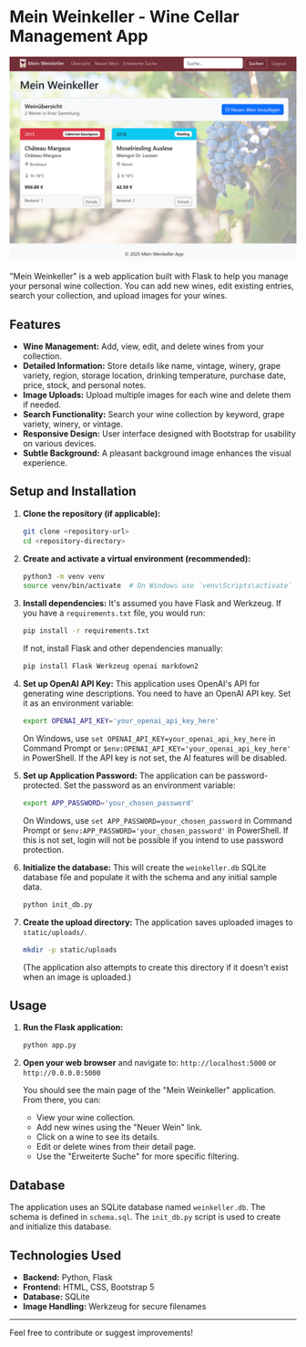 # Mein Weinkeller - Wine Cellar Management App

![Mein Weinkeller Screenshot](screen.png)

"Mein Weinkeller" is a web application built with Flask to help you manage your personal wine collection. You can add new wines, edit existing entries, search your collection, and upload images for your wines.

## Features

*   **Wine Management:** Add, view, edit, and delete wines from your collection.
*   **Detailed Information:** Store details like name, vintage, winery, grape variety, region, storage location, drinking temperature, purchase date, price, stock, and personal notes.
*   **Image Uploads:** Upload multiple images for each wine and delete them if needed.
*   **Search Functionality:** Search your wine collection by keyword, grape variety, winery, or vintage.
*   **Responsive Design:** User interface designed with Bootstrap for usability on various devices.
*   **Subtle Background:** A pleasant background image enhances the visual experience.

## Setup and Installation

1.  **Clone the repository (if applicable):**
    ```bash
    git clone <repository-url>
    cd <repository-directory>
    ```

2.  **Create and activate a virtual environment (recommended):**
    ```bash
    python3 -m venv venv
    source venv/bin/activate  # On Windows use `venv\Scripts\activate`
    ```

3.  **Install dependencies:**
    It's assumed you have Flask and Werkzeug. If you have a `requirements.txt` file, you would run:
    ```bash
    pip install -r requirements.txt 
    ```
    If not, install Flask and other dependencies manually:
    ```bash
    pip install Flask Werkzeug openai markdown2
    ```

4.  **Set up OpenAI API Key:**
    This application uses OpenAI's API for generating wine descriptions. You need to have an OpenAI API key.
    Set it as an environment variable:
    ```bash
    export OPENAI_API_KEY='your_openai_api_key_here'
    ```
    On Windows, use `set OPENAI_API_KEY=your_openai_api_key_here` in Command Prompt or `$env:OPENAI_API_KEY='your_openai_api_key_here'` in PowerShell.
    If the API key is not set, the AI features will be disabled.

5.  **Set up Application Password:**
    The application can be password-protected. Set the password as an environment variable:
    ```bash
    export APP_PASSWORD='your_chosen_password'
    ```
    On Windows, use `set APP_PASSWORD=your_chosen_password` in Command Prompt or `$env:APP_PASSWORD='your_chosen_password'` in PowerShell.
    If this is not set, login will not be possible if you intend to use password protection.

6.  **Initialize the database:**
    This will create the `weinkeller.db` SQLite database file and populate it with the schema and any initial sample data.
    ```bash
    python init_db.py
    ```

7.  **Create the upload directory:**
    The application saves uploaded images to `static/uploads/`.
    ```bash
    mkdir -p static/uploads
    ```
    (The application also attempts to create this directory if it doesn't exist when an image is uploaded.)

## Usage

1.  **Run the Flask application:**
    ```bash
    python app.py
    ```

2.  **Open your web browser** and navigate to:
    `http://localhost:5000` or `http://0.0.0.0:5000`

    You should see the main page of the "Mein Weinkeller" application. From there, you can:
    *   View your wine collection.
    *   Add new wines using the "Neuer Wein" link.
    *   Click on a wine to see its details.
    *   Edit or delete wines from their detail page.
    *   Use the "Erweiterte Suche" for more specific filtering.

## Database

The application uses an SQLite database named `weinkeller.db`. The schema is defined in `schema.sql`.
The `init_db.py` script is used to create and initialize this database.

## Technologies Used

*   **Backend:** Python, Flask
*   **Frontend:** HTML, CSS, Bootstrap 5
*   **Database:** SQLite
*   **Image Handling:** Werkzeug for secure filenames

---

Feel free to contribute or suggest improvements!

